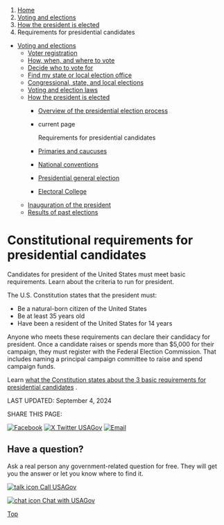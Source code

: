 1. [Home](/)
2. [Voting and elections](/voting-and-elections)
3. [How the president is elected](/election)
4. Requirements for presidential candidates

* [Voting and elections](/voting-and-elections)
  + [Voter registration](/voter-registration)
  + [How, when, and where to vote](/how-to-vote)
  + [Decide who to vote for](/voter-research)
  + [Find my state or local election office](/state-election-office)
  + [Congressional, state, and local elections](/midterm-state-and-local-elections)
  + [Voting and election laws](/voting-laws)
  + [How the president is elected](/election)
    - [Overview of the presidential election process](/presidential-election-process)
    - current page

      Requirements for presidential candidates
    - [Primaries and caucuses](/primaries-caucuses)
    - [National conventions](/national-conventions)
    - [Presidential general election](/presidential-general-election)
    - [Electoral College](/electoral-college)
  + [Inauguration of the president](/inauguration)
  + [Results of past elections](/election-results)

Constitutional requirements for presidential candidates
=======================================================

Candidates for president of the United States must meet basic requirements. Learn about the criteria to run for president.

The U.S. Constitution states that the president must:

* Be a natural-born citizen of the United States
* Be at least 35 years old
* Have been a resident of the United States for 14 years

Anyone who meets these requirements can declare their candidacy for president. Once a candidate raises or spends more than $5,000 for their campaign, they must register with the Federal Election Commission. That includes naming a principal campaign committee to raise and spend campaign funds.

Learn
[what the Constitution states about the 3 basic requirements for presidential candidates](https://constitution.congress.gov/browse/essay/artII-S1-C5-1/ALDE_00013692/)
.

LAST UPDATED:
September 4, 2024

SHARE THIS PAGE:

[![Facebook](/themes/custom/usagov/images/social-media-icons/Facebook_Icon.svg)](https://www.facebook.com/sharer/sharer.php?u=https://www.usa.gov/requirements-for-presidential-candidates&v=3)
[![X Twitter USAGov](/themes/custom/usagov/images/social-media-icons/X_Twitter_Icon.svg?version=2)](https://twitter.com/intent/tweet?source=webclient&text=https://www.usa.gov/requirements-for-presidential-candidates)
[![Email](/themes/custom/usagov/images/social-media-icons/Email_Icon.svg?version=2)](mailto:?subject=https://www.usa.gov/requirements-for-presidential-candidates)

Have a question?
----------------

Ask a real person any government-related question for free. They will get you the answer or let you know where to find it.

[![talk icon](/themes/custom/usagov/images/ICONS_talk.png)
Call USAGov](/phone)

[![chat icon](/themes/custom/usagov/images/ICONS_chat.png)
Chat with USAGov](/chat)

[Top](#main-content)